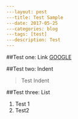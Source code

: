 ```yaml
---
---layout: post
---title: Test Sample
---date: 2017-05-25
---categories: blog
---tags: [test]
---description: Test
---
```


##Test one: Link
[GOOGLE](https://www.google.com)

##Test two: Indent
>Test Indent

##Test three: List
1. Test 1
2. Test2

